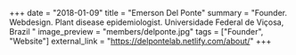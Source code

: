 +++
date = "2018-01-09"
title = "Emerson Del Ponte"
summary = "Founder. Webdesign. Plant disease epidemiologist. Universidade Federal de Viçosa, Brazil "
image_preview = "members/delponte.jpg"
tags = ["Founder", "Website"]
external_link = "https://delpontelab.netlify.com/about/"
+++
